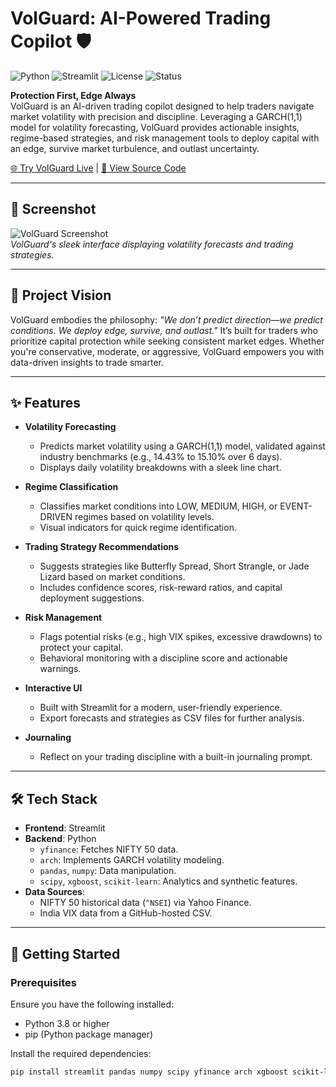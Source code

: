 # VolGuard: AI-Powered Trading Copilot 🛡️

![Python](https://img.shields.io/badge/Python-3.8%2B-blue)
![Streamlit](https://img.shields.io/badge/Streamlit-1.0%2B-ff4b4b)
![License](https://img.shields.io/badge/license-MIT-green)
![Status](https://img.shields.io/badge/status-active-brightgreen)

**Protection First, Edge Always**  
VolGuard is an AI-driven trading copilot designed to help traders navigate market volatility with precision and discipline. Leveraging a GARCH(1,1) model for volatility forecasting, VolGuard provides actionable insights, regime-based strategies, and risk management tools to deploy capital with an edge, survive market turbulence, and outlast uncertainty.

[🌐 Try VolGuard Live](https://volguard-knftjtqn9kztizkcn7mxpa.streamlit.app/) | [📂 View Source Code](#installation)

---

## 📸 Screenshot

![VolGuard Screenshot](https://via.placeholder.com/800x400.png?text=VolGuard+Screenshot)  
*VolGuard's sleek interface displaying volatility forecasts and trading strategies.*

---

## 📜 Project Vision

VolGuard embodies the philosophy: *"We don’t predict direction—we predict conditions. We deploy edge, survive, and outlast."* It’s built for traders who prioritize capital protection while seeking consistent market edges. Whether you're conservative, moderate, or aggressive, VolGuard empowers you with data-driven insights to trade smarter.

---

## ✨ Features

- **Volatility Forecasting**  
  - Predicts market volatility using a GARCH(1,1) model, validated against industry benchmarks (e.g., 14.43% to 15.10% over 6 days).  
  - Displays daily volatility breakdowns with a sleek line chart.

- **Regime Classification**  
  - Classifies market conditions into LOW, MEDIUM, HIGH, or EVENT-DRIVEN regimes based on volatility levels.  
  - Visual indicators for quick regime identification.

- **Trading Strategy Recommendations**  
  - Suggests strategies like Butterfly Spread, Short Strangle, or Jade Lizard based on market conditions.  
  - Includes confidence scores, risk-reward ratios, and capital deployment suggestions.

- **Risk Management**  
  - Flags potential risks (e.g., high VIX spikes, excessive drawdowns) to protect your capital.  
  - Behavioral monitoring with a discipline score and actionable warnings.

- **Interactive UI**  
  - Built with Streamlit for a modern, user-friendly experience.  
  - Export forecasts and strategies as CSV files for further analysis.

- **Journaling**  
  - Reflect on your trading discipline with a built-in journaling prompt.

---

## 🛠️ Tech Stack

- **Frontend**: Streamlit  
- **Backend**: Python  
  - `yfinance`: Fetches NIFTY 50 data.  
  - `arch`: Implements GARCH volatility modeling.  
  - `pandas`, `numpy`: Data manipulation.  
  - `scipy`, `xgboost`, `scikit-learn`: Analytics and synthetic features.  
- **Data Sources**:  
  - NIFTY 50 historical data (`^NSEI`) via Yahoo Finance.  
  - India VIX data from a GitHub-hosted CSV.

---

## 🚀 Getting Started

### Prerequisites

Ensure you have the following installed:
- Python 3.8 or higher
- pip (Python package manager)

Install the required dependencies:
```bash
pip install streamlit pandas numpy scipy yfinance arch xgboost scikit-learn
